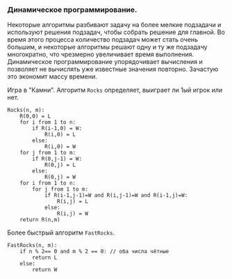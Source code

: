 ### Динамическое программирование.
Некоторые алгоритмы разбивают задачу на более мелкие подзадачи и используют решения подзадач, чтобы собрать решение 
для главной. Во время этого процесса количество подзадач может стать очень большим, и некоторые алгоритмы решают одну 
и ту же подзадачу многократно, что чрезмерно увеличивает время выполнения. Динамическое программирование упорядочивает 
вычисления и позволяет не вычислять уже известные значения повторно. Зачастую это экономит массу времени.

Игра в "Камни". Алгоритм `Rocks` определяет, выиграет ли 1ый игрок или нет.
```
Rocks(n, m):
    R(0,0) = L
    for i from 1 to n:
        if R(i-1,0) = W:
            R(i,0) = L
        else:
            R(i,0) = W
    for j from 1 to m:
        if R(0,j-1) = W:
            R(0,j) = L
        else:
            R(0,j) = W
    for i from 1 to n:
        for j from 1 to m:
            if R(i-1,j-1)=W and R(i,j-1)=W and R(i-1,j)=W:
                R(i,j) = L
            else:
                R(i,j) = W
    return R(n,m)
```

Более быстрый алгоритм `FastRocks`.
```
FastRocks(n, m):
    if n % 2== 0 and m % 2 == 0: // оба числа чётные
        return L
    else:
        return W
```